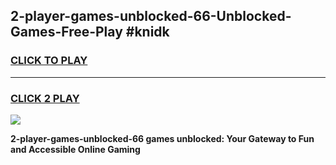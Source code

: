 
## 2-player-games-unblocked-66-Unblocked-Games-Free-Play #knidk
<h3>
<a href="https://us.freeplayer.one?title=2-player-games-unblocked-66&ref=9M">CLICK TO PLAY</a></h3>
<hr>

<h3>
<a href="https://us.freeplayer.one?title=2-player-games-unblocked-66&ref=9M">CLICK 2 PLAY</a>
  
</h3>

<a href="https://us.freeplayer.one?title=2-player-games-unblocked-66&ref=9M"><img src="https://clearcache.store/games.png"></a>


**2-player-games-unblocked-66 games unblocked: Your Gateway to Fun and Accessible Online Gaming**
